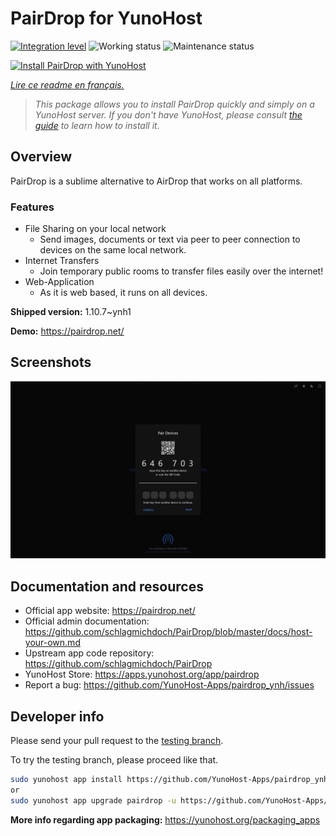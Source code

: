 <!--
N.B.: This README was automatically generated by https://github.com/YunoHost/apps/tree/master/tools/README-generator
It shall NOT be edited by hand.
-->

# PairDrop for YunoHost

[![Integration level](https://dash.yunohost.org/integration/pairdrop.svg)](https://dash.yunohost.org/appci/app/pairdrop) ![Working status](https://ci-apps.yunohost.org/ci/badges/pairdrop.status.svg) ![Maintenance status](https://ci-apps.yunohost.org/ci/badges/pairdrop.maintain.svg)

[![Install PairDrop with YunoHost](https://install-app.yunohost.org/install-with-yunohost.svg)](https://install-app.yunohost.org/?app=pairdrop)

*[Lire ce readme en français.](./README_fr.md)*

> *This package allows you to install PairDrop quickly and simply on a YunoHost server.
If you don't have YunoHost, please consult [the guide](https://yunohost.org/#/install) to learn how to install it.*

## Overview

PairDrop is a sublime alternative to AirDrop that works on all platforms.

### Features

- File Sharing on your local network
	- Send images, documents or text via peer to peer connection to devices on the same local network.
- Internet Transfers
	- Join temporary public rooms to transfer files easily over the internet!
- Web-Application
	- As it is web based, it runs on all devices.


**Shipped version:** 1.10.7~ynh1

**Demo:** https://pairdrop.net/

## Screenshots

![Screenshot of PairDrop](./doc/screenshots/pairdrop_screenshot_desktop.png)

## Documentation and resources

* Official app website: <https://pairdrop.net/>
* Official admin documentation: <https://github.com/schlagmichdoch/PairDrop/blob/master/docs/host-your-own.md>
* Upstream app code repository: <https://github.com/schlagmichdoch/PairDrop>
* YunoHost Store: <https://apps.yunohost.org/app/pairdrop>
* Report a bug: <https://github.com/YunoHost-Apps/pairdrop_ynh/issues>

## Developer info

Please send your pull request to the [testing branch](https://github.com/YunoHost-Apps/pairdrop_ynh/tree/testing).

To try the testing branch, please proceed like that.

``` bash
sudo yunohost app install https://github.com/YunoHost-Apps/pairdrop_ynh/tree/testing --debug
or
sudo yunohost app upgrade pairdrop -u https://github.com/YunoHost-Apps/pairdrop_ynh/tree/testing --debug
```

**More info regarding app packaging:** <https://yunohost.org/packaging_apps>
